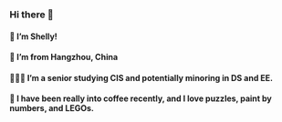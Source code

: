 ### Hi there 👋
#### 🔭 I’m Shelly! 
#### 🌱 I’m from Hangzhou, China
#### 👩🏻‍💻 I’m a senior studying CIS and potentially minoring in DS and EE.
#### 🤔 I have been really into coffee recently, and I love puzzles, paint by numbers, and LEGOs.

